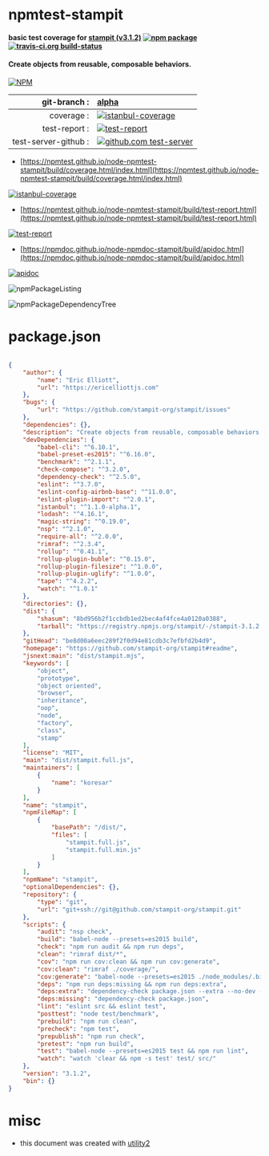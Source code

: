 # npmtest-stampit

#### basic test coverage for  [stampit (v3.1.2)](https://github.com/stampit-org/stampit#readme)  [![npm package](https://img.shields.io/npm/v/npmtest-stampit.svg?style=flat-square)](https://www.npmjs.org/package/npmtest-stampit) [![travis-ci.org build-status](https://api.travis-ci.org/npmtest/node-npmtest-stampit.svg)](https://travis-ci.org/npmtest/node-npmtest-stampit)

#### Create objects from reusable, composable behaviors.

[![NPM](https://nodei.co/npm/stampit.png?downloads=true&downloadRank=true&stars=true)](https://www.npmjs.com/package/stampit)

| git-branch : | [alpha](https://github.com/npmtest/node-npmtest-stampit/tree/alpha)|
|--:|:--|
| coverage : | [![istanbul-coverage](https://npmtest.github.io/node-npmtest-stampit/build/coverage.badge.svg)](https://npmtest.github.io/node-npmtest-stampit/build/coverage.html/index.html)|
| test-report : | [![test-report](https://npmtest.github.io/node-npmtest-stampit/build/test-report.badge.svg)](https://npmtest.github.io/node-npmtest-stampit/build/test-report.html)|
| test-server-github : | [![github.com test-server](https://npmtest.github.io/node-npmtest-stampit/GitHub-Mark-32px.png)](https://npmtest.github.io/node-npmtest-stampit/build/app/index.html) | | build-artifacts : | [![build-artifacts](https://npmtest.github.io/node-npmtest-stampit/glyphicons_144_folder_open.png)](https://github.com/npmtest/node-npmtest-stampit/tree/gh-pages/build)|

- [https://npmtest.github.io/node-npmtest-stampit/build/coverage.html/index.html](https://npmtest.github.io/node-npmtest-stampit/build/coverage.html/index.html)

[![istanbul-coverage](https://npmtest.github.io/node-npmtest-stampit/build/screenCapture.buildCi.browser.%252Ftmp%252Fbuild%252Fcoverage.lib.html.png)](https://npmtest.github.io/node-npmtest-stampit/build/coverage.html/index.html)

- [https://npmtest.github.io/node-npmtest-stampit/build/test-report.html](https://npmtest.github.io/node-npmtest-stampit/build/test-report.html)

[![test-report](https://npmtest.github.io/node-npmtest-stampit/build/screenCapture.buildCi.browser.%252Ftmp%252Fbuild%252Ftest-report.html.png)](https://npmtest.github.io/node-npmtest-stampit/build/test-report.html)

- [https://npmdoc.github.io/node-npmdoc-stampit/build/apidoc.html](https://npmdoc.github.io/node-npmdoc-stampit/build/apidoc.html)

[![apidoc](https://npmdoc.github.io/node-npmdoc-stampit/build/screenCapture.buildCi.browser.%252Ftmp%252Fbuild%252Fapidoc.html.png)](https://npmdoc.github.io/node-npmdoc-stampit/build/apidoc.html)

![npmPackageListing](https://npmtest.github.io/node-npmtest-stampit/build/screenCapture.npmPackageListing.svg)

![npmPackageDependencyTree](https://npmtest.github.io/node-npmtest-stampit/build/screenCapture.npmPackageDependencyTree.svg)



# package.json

```json

{
    "author": {
        "name": "Eric Elliott",
        "url": "https://ericelliottjs.com"
    },
    "bugs": {
        "url": "https://github.com/stampit-org/stampit/issues"
    },
    "dependencies": {},
    "description": "Create objects from reusable, composable behaviors.",
    "devDependencies": {
        "babel-cli": "^6.10.1",
        "babel-preset-es2015": "^6.16.0",
        "benchmark": "^2.1.1",
        "check-compose": "^3.2.0",
        "dependency-check": "^2.5.0",
        "eslint": "^3.7.0",
        "eslint-config-airbnb-base": "^11.0.0",
        "eslint-plugin-import": "^2.0.1",
        "istanbul": "^1.1.0-alpha.1",
        "lodash": "^4.16.1",
        "magic-string": "^0.19.0",
        "nsp": "^2.1.0",
        "require-all": "^2.0.0",
        "rimraf": "^2.3.4",
        "rollup": "^0.41.1",
        "rollup-plugin-buble": "^0.15.0",
        "rollup-plugin-filesize": "^1.0.0",
        "rollup-plugin-uglify": "^1.0.0",
        "tape": "^4.2.2",
        "watch": "^1.0.1"
    },
    "directories": {},
    "dist": {
        "shasum": "8bd956b2f1ccbdb1ed2bec4af4fce4a0120a0388",
        "tarball": "https://registry.npmjs.org/stampit/-/stampit-3.1.2.tgz"
    },
    "gitHead": "be8d00a6eec289f2f0d94e81cdb3c7efbfd2b4d9",
    "homepage": "https://github.com/stampit-org/stampit#readme",
    "jsnext:main": "dist/stampit.mjs",
    "keywords": [
        "object",
        "prototype",
        "object oriented",
        "browser",
        "inheritance",
        "oop",
        "node",
        "factory",
        "class",
        "stamp"
    ],
    "license": "MIT",
    "main": "dist/stampit.full.js",
    "maintainers": [
        {
            "name": "koresar"
        }
    ],
    "name": "stampit",
    "npmFileMap": [
        {
            "basePath": "/dist/",
            "files": [
                "stampit.full.js",
                "stampit.full.min.js"
            ]
        }
    ],
    "npmName": "stampit",
    "optionalDependencies": {},
    "repository": {
        "type": "git",
        "url": "git+ssh://git@github.com/stampit-org/stampit.git"
    },
    "scripts": {
        "audit": "nsp check",
        "build": "babel-node --presets=es2015 build",
        "check": "npm run audit && npm run deps",
        "clean": "rimraf dist/*",
        "cov": "npm run cov:clean && npm run cov:generate",
        "cov:clean": "rimraf ./coverage/",
        "cov:generate": "babel-node --presets=es2015 ./node_modules/.bin/istanbul cover test",
        "deps": "npm run deps:missing && npm run deps:extra",
        "deps:extra": "dependency-check package.json --extra --no-dev --ignore",
        "deps:missing": "dependency-check package.json",
        "lint": "eslint src && eslint test",
        "posttest": "node test/benchmark",
        "prebuild": "npm run clean",
        "precheck": "npm test",
        "prepublish": "npm run check",
        "pretest": "npm run build",
        "test": "babel-node --presets=es2015 test && npm run lint",
        "watch": "watch 'clear && npm -s test' test/ src/"
    },
    "version": "3.1.2",
    "bin": {}
}
```



# misc
- this document was created with [utility2](https://github.com/kaizhu256/node-utility2)
